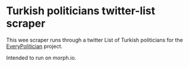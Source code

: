 # Turkish politicians twitter-list scraper

This wee scraper runs through a twitter List of Turkish politicians
for the [EveryPolitician](http://everypolitician.org/) project.

Intended to run on morph.io.
